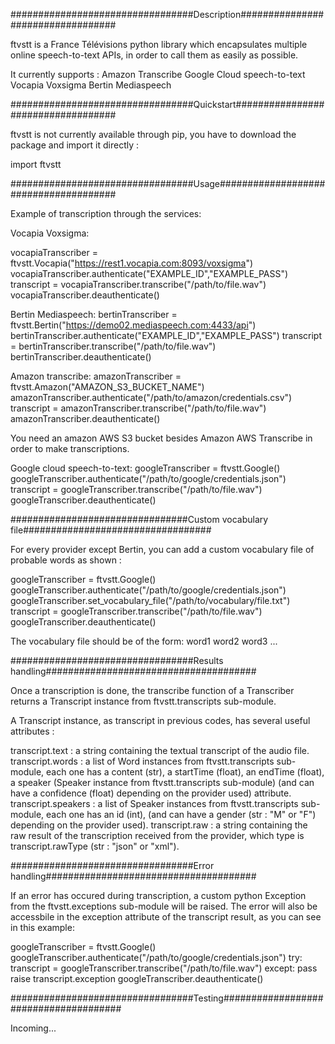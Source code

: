 #################################Description##################################

ftvstt is a France Télévisions python library which encapsulates multiple online speech-to-text APIs, in order to call them as easily as possible.

It currently supports :
Amazon Transcribe
Google Cloud speech-to-text
Vocapia Voxsigma
Bertin Mediaspeech

#################################Quickstart###################################

ftvstt is not currently available through pip, you have to download the package and import it directly :

import ftvstt

#################################Usage######################################

Example of transcription through the services:

Vocapia Voxsigma:

vocapiaTranscriber = ftvstt.Vocapia("https://rest1.vocapia.com:8093/voxsigma")
vocapiaTranscriber.authenticate("EXAMPLE_ID","EXAMPLE_PASS")
transcript = vocapiaTranscriber.transcribe("/path/to/file.wav")
vocapiaTranscriber.deauthenticate()


Bertin Mediaspeech:
bertinTranscriber = ftvstt.Bertin("https://demo02.mediaspeech.com:4433/api")
bertinTranscriber.authenticate("EXAMPLE_ID","EXAMPLE_PASS")
transcript = bertinTranscriber.transcribe("/path/to/file.wav")
bertinTranscriber.deauthenticate()


Amazon transcribe:
amazonTranscriber = ftvstt.Amazon("AMAZON_S3_BUCKET_NAME")
amazonTranscriber.authenticate("/path/to/amazon/credentials.csv")
transcript = amazonTranscriber.transcribe("/path/to/file.wav")
amazonTranscriber.deauthenticate()

You need an amazon AWS S3 bucket besides Amazon AWS Transcribe in order to make transcriptions.


Google cloud speech-to-text:
googleTranscriber = ftvstt.Google()
googleTranscriber.authenticate("/path/to/google/credentials.json")
transcript = googleTranscriber.transcribe("/path/to/file.wav")
googleTranscriber.deauthenticate()


################################Custom vocabulary file##################################

For every provider except Bertin, you can add a custom vocabulary file of probable words as shown :

googleTranscriber = ftvstt.Google()
googleTranscriber.authenticate("/path/to/google/credentials.json")
googleTranscriber.set_vocabulary_file("/path/to/vocabulary/file.txt")
transcript = googleTranscriber.transcribe("/path/to/file.wav")
googleTranscriber.deauthenticate()


The vocabulary file should be of the form:
word1
word2
word3
...

#################################Results handling######################################

Once a transcription is done, the transcribe function of a Transcriber returns a Transcript instance from ftvstt.transcripts sub-module.

A Transcript instance, as transcript in previous codes, has several useful attributes :

transcript.text : a string containing the textual transcript of the audio file.
transcript.words : a list of Word instances from ftvstt.transcripts sub-module, each one has a content (str), a startTime (float), an endTime (float), a speaker (Speaker instance from ftvstt.transcripts sub-module) (and can have a confidence (float) depending on the provider used) attribute.
transcript.speakers : a list of Speaker instances from ftvstt.transcripts sub-module, each one has an id (int), (and can have a gender (str : "M" or "F") depending on the provider used).
transcript.raw : a string containing the raw result of the transcription received from the provider, which type is transcript.rawType (str : "json" or "xml").

#################################Error handling######################################


If an error has occured during transcription, a custom python Exception from the ftvstt.exceptions sub-module will be raised. The error will also be accessbile in the exception attribute of the transcript result, as you can see in this example:

googleTranscriber = ftvstt.Google()
googleTranscriber.authenticate("/path/to/google/credentials.json")
try:
    transcript = googleTranscriber.transcribe("/path/to/file.wav")
except:
    pass
raise transcript.exception
googleTranscriber.deauthenticate()


#################################Testing######################################

Incoming...
